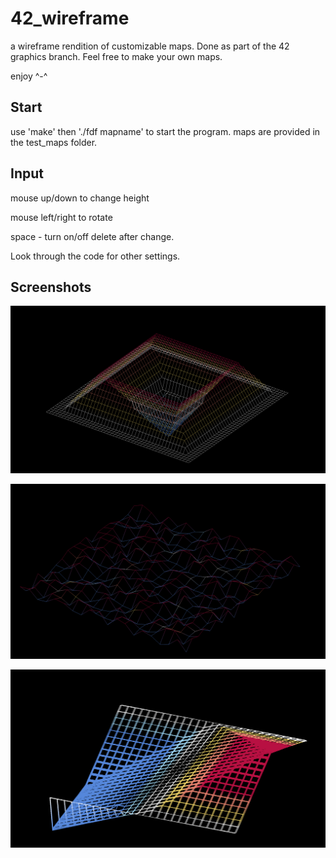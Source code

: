 # 42_wireframe

a wireframe rendition of customizable maps. Done as part of the 42 graphics branch. Feel free to make your own maps.

enjoy ^-^

## Start

use 'make' then './fdf mapname' to start the program. maps are provided in the test_maps folder.

## Input

mouse up/down to change height

mouse left/right to rotate

space - turn on/off delete after change.

Look through the code for other settings. 

## Screenshots

![alt text](screenshots/1.png)

![alt text](screenshots/2.png)

![alt text](screenshots/3.png)



